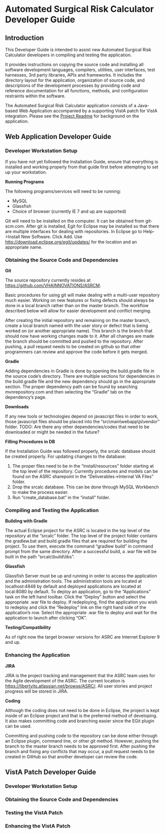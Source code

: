Automated Surgical Risk Calculator Developer Guide
==================================================

Introduction
------------

This Developer Guide is intended to assist new Automated Surgical Risk
Calculator developers in compiling and testing the application.

It provides instructions on copying the source code and installing all software
development languages, compilers, utilities, user interfaces, test harnesses,
3rd party libraries, APIs and frameworks.  It includes the directory layout for
the application, organization of source code, and descriptions of the
development processes by providing code and reference documentation for all
functions, methods, and configuration restraints within the software.

The Automated Surgical Risk Calculator application consists of a Java-based Web
Application accompanied by a supporting VistA patch for VistA integration.
Please see the [Project Readme](../README.md) for background on the application.

Web Application Developer Guide
-------------------------------

### Developer Workstation Setup
If you have not yet followed the Installation Guide, ensure that everything is installed and working properly from that guide first before attempting to set up your workstation.

**Running Programs**

The following programs/services will need to be running:
*   MySQL
*   Glassfish
*   Choice of browser (currently IE 7 and up are supported)

Git will need to be installed on the computer. It can be obtained from git-scm.com. After git is installed, Egit for Eclipse may be installed so that there are multiple interfaces for dealing with repositories. In Eclipse go to Help->Install New Software. Click Add. Use http://download.eclipse.org/egit/updates/ for the location and an appropriate name.

### Obtaining the Source Code and Dependencies

**Git**

The source repository currently resides at https://github.com/VHAINNOVATIONS/ASRCM.

Basic procedures for using git will make dealing with a multi-user repository much easier. Working on new features or fixing defects should always be done in a local branch rather than on the master branch. The workflow described below will allow for easier development and conflict merging.

After creating the initial repository and remaining on the master branch, create a local branch named with the user story or defect that is being worked on (or another appropriate name). This branch is the branch that should now have working changes made to it. After all changes are made the branch should be committed and pushed to the repository. After pushing, a pull request needs to be created on github so that other programmers can review and approve the code before it gets merged.

**Gradle**

Adding dependencies in Gradle is done by opening the build.gradle file in the source code’s directory. There are multiple sections for dependencies in the build.gradle file and the new dependency should go in the appropriate section. The proper dependency path can be found by searching mvnrepository.com and then selecting the “Gradle” tab on the dependency’s page. 

**Downloads**

If any new tools or technologies depend on javascript files in order to work, those javascript files should be placed into the “src\main\webapp\js\vendor” folder.
	TODO: Are there any other dependencies/codes that need to be downloaded or might be needed in the future?

**Filling Procedures in DB**

If the Installation Guide was followed properly, the srcalc database should be created properly. For updating changes to the database: 

1.  The proper files need to be in the “install/resources” folder starting at the top level of the repository. Currently procedures and models can be found on the ASRC sharepoint in the “Deliverables->Internal VA Files” folder. 
2.  Drop the srcalc database. This can be done through MySQL Workbench to make the process easier.
3.  Run “create_database.bat” in the “install” folder.

### Compiling and Testing the Application

**Building with Gradle**

The actual Eclipse project for the ASRC is located in the top level of the repository at the “srcalc” folder. The top level of the project folder contains the gradlew.bat and build.gradle files that are required for building the project. To use them, execute the command “gradlew build” in command prompt from the same directory. After a successful build, a .war file will be built in the path “srcalc\build\libs”.
	
**Glassfish**

Glassfish Server must be up and running in order to access the application and the administration tools. The administration tools are located at localhost:4848 by default and deployed applications are located at local:8080 by default. To deploy an application, go to the “Applications” task on the left hand toolbar. Click the “Deploy” button and select the appropriate .war file to deploy. If redeploying, find the application you wish to redeploy and click the “Redeploy” link on the right hand side of the application’s row. Select the appropriate .war file to deploy and wait for the application to launch after clicking “OK”.

**Testing/Compatibility**

As of right now the target browser versions for ASRC are Internet Explorer 9 and up.

### Enhancing the Application

**JIRA**

JIRA is the project tracking and management that the ASRC team uses for the Agile development of the ASRC. The current location is https://libertyits.atlassian.net/browse/ASRC/. All user stories and project progress will be stored in JIRA.
	
**Coding**

Although the coding does not need to be done in Eclipse, the project is kept inside of an Eclipse project and that is the preferred method of developing. It also makes committing code and branching easier since the EGit plugin can be used.

Committing and pushing code to the repository can be done either through an Eclipse plugin, command line, or other git method. However, pushing the branch to the master branch needs to be approved first. After pushing the branch and fixing any conflicts that may occur, a pull request needs to be created in GitHub so that another developer can review the code.


VistA Patch Developer Guide
---------------------------

### Developer Workstation Setup

### Obtaining the Source Code and Dependencies

### Testing the VistA Patch

### Enhancing the VistA Patch

